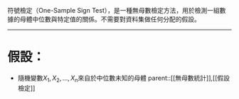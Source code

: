 符號檢定（One-Sample Sign Test），是一種無母數檢定方法，用於檢測一組數據的母體中位數與特定值的關係。不需要對資料集做任何分配的假設。
- - -
# 假設：
- 隨機變數$X_1,X_2,\ldots,X_n$來自於中位數未知的母體
parent::[[無母數統計]],[[假設檢定]]
